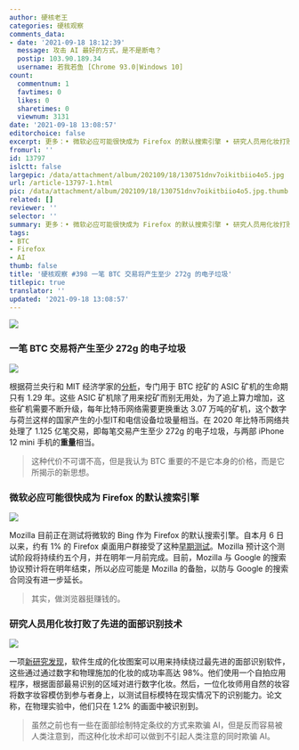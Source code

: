 ```yaml
---
author: 硬核老王
categories: 硬核观察
comments_data:
- date: '2021-09-18 18:12:39'
  message: 攻击 AI 最好的方式，是不是断电？
  postip: 103.90.189.34
  username: 若我若鱼 [Chrome 93.0|Windows 10]
count:
  commentnum: 1
  favtimes: 0
  likes: 0
  sharetimes: 0
  viewnum: 3131
date: '2021-09-18 13:08:57'
editorchoice: false
excerpt: 更多：• 微软必应可能很快成为 Firefox 的默认搜索引擎 • 研究人员用化妆打败了先进的面部识别技术
fromurl: ''
id: 13797
islctt: false
largepic: /data/attachment/album/202109/18/130751dnv7oikitbiio4o5.jpg
url: /article-13797-1.html
pic: /data/attachment/album/202109/18/130751dnv7oikitbiio4o5.jpg.thumb.jpg
related: []
reviewer: ''
selector: ''
summary: 更多：• 微软必应可能很快成为 Firefox 的默认搜索引擎 • 研究人员用化妆打败了先进的面部识别技术
tags:
- BTC
- Firefox
- AI
thumb: false
title: '硬核观察 #398 一笔 BTC 交易将产生至少 272g 的电子垃圾'
titlepic: true
translator: ''
updated: '2021-09-18 13:08:57'
---
```


![](/data/attachment/album/202109/18/130751dnv7oikitbiio4o5.jpg)


### 一笔 BTC 交易将产生至少 272g 的电子垃圾


![](/data/attachment/album/202109/18/130801r3foec24r54af644.jpg)


根据荷兰央行和 MIT 经济学家的[分析](https://www.theguardian.com/technology/2021/sep/17/waste-from-one-bitcoin-transaction-like-binning-two-iphones)，专门用于 BTC 挖矿的 ASIC 矿机的生命期只有 1.29 年。这些 ASIC 矿机除了用来挖矿而别无用处，为了追上算力增加，这些矿机需要不断升级，每年比特币网络需要更换重达 3.07 万吨的矿机，这个数字与荷兰这样的国家产生的小型IT和电信设备垃圾量相当。在 2020 年比特币网络共处理了 1.125 亿笔交易，即每笔交易产生至少 272g 的电子垃圾，与两部 iPhone 12 mini 手机的**重量**相当。



> 
> 这种代价不可谓不高，但是我认为 BTC 重要的不是它本身的价格，而是它所揭示的新思想。
> 
> 
> 


### 微软必应可能很快成为 Firefox 的默认搜索引擎


![](/data/attachment/album/202109/18/130825kz7fexxbj4o5og2o.jpg)


Mozilla 目前正在测试将微软的 Bing 作为 Firefox 的默认搜索引擎。自本月 6 日以来，约有 1% 的 Firefox 桌面用户群接受了这种[早期测试](https://www.bleepingcomputer.com/news/software/mozilla-tests-microsoft-bing-as-the-default-firefox-search-engine)。Mozilla 预计这个测试阶段将持续约五个月，并在明年一月前完成。目前，Mozilla 与 Google 的搜索协议预计将在明年结束，所以必应可能是 Mozilla 的备胎，以防与 Google 的搜索合同没有进一步延长。



> 
> 其实，做浏览器挺赚钱的。
> 
> 
> 


### 研究人员用化妆打败了先进的面部识别技术


![](/data/attachment/album/202109/18/130844twaykgw06aq31q4i.jpg)


一项[新研究发现](https://www.vice.com/en/article/k78v9m/researchers-defeated-advanced-facial-recognition-tech-using-makeup)，软件生成的化妆图案可以用来持续绕过最先进的面部识别软件，这些通过通过数字和物理施加的化妆的成功率高达 98%。他们使用一个自拍应用程序，根据面部最易识别的区域对进行数字化妆。然后，一位化妆师用自然的妆容将数字妆容模仿到参与者身上，以测试目标模特在现实情况下的识别能力。论文称，在物理实验中，他们只在 1.2% 的画面中被识别到。



> 
> 虽然之前也有一些在面部绘制特定条纹的方式来欺骗 AI，但是反而容易被人类注意到，而这种化妆术却可以做到不引起人类注意的同时欺骗 AI。
> 
> 
>